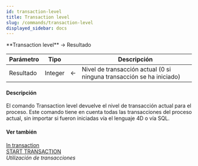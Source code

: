 ```yaml
---
id: transaction-level
title: Transaction level
slug: /commands/transaction-level
displayed_sidebar: docs
---
```


<!--REF #_command_.Transaction level.Syntax-->**Transaction level**  -> Resultado<!-- END REF-->
<!--REF #_command_.Transaction level.Params-->
| Parámetro | Tipo |  | Descripción |
| --- | --- | --- | --- |
| Resultado | Integer | &#8592; | Nivel de transacción actual (0 si ninguna transacción se ha iniciado) |

<!-- END REF-->

#### Descripción 

<!--REF #_command_.Transaction level.Summary-->El comando Transaction level devuelve el nivel de transacción actual para el proceso.<!-- END REF--> Este comando tiene en cuenta todas las transacciones del proceso actual, sin importar si fueron iniciadas vía el lenguaje 4D o vía SQL.

#### Ver también 

[In transaction](in-transaction.md)  
[START TRANSACTION](start-transaction.md)  
*Utilización de transacciones*  